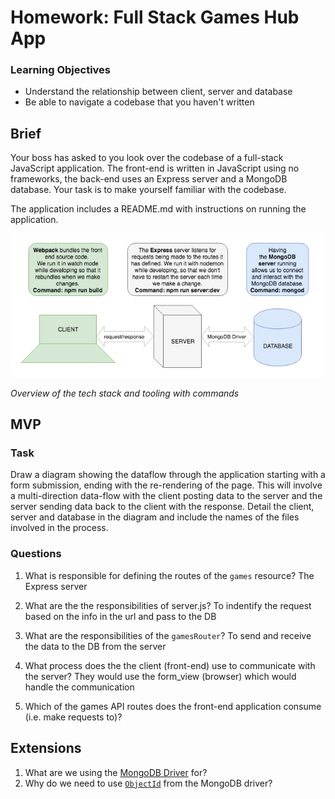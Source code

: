 # Homework: Full Stack Games Hub App

### Learning Objectives

- Understand the relationship between client, server and database
- Be able to navigate a codebase that you haven't written

## Brief

Your boss has asked to you look over the codebase of a full-stack JavaScript application. The front-end is written in JavaScript using no frameworks, the back-end uses an Express server and a MongoDB database. Your task is to make yourself familiar with the codebase.

The application includes a README.md with instructions on running the application.

![Overview of the tech stack and tooling with commands](images/tech_stack_with_commands.png)

*Overview of the tech stack and tooling with commands*

## MVP

### Task

Draw a diagram showing the dataflow through the application starting with a form submission, ending with the re-rendering of the page. This will involve a multi-direction data-flow with the client posting data to the server and the server sending data back to the client with the response. Detail the client, server and database in the diagram and include the names of the files involved in the process.

### Questions

1. What is responsible for defining the routes of the `games` resource?
    The Express server

2. What are the the responsibilities of server.js?
    To indentify the request based on the info in the url and pass to the DB

3. What are the responsibilities of the `gamesRouter`?
    To send and receive the data to the DB from the server

4. What process does the the client (front-end) use to communicate with the server?
    They would use the form_view (browser) which would handle the communication

5. Which of the games API routes does the front-end application consume (i.e. make requests to)?

## Extensions

1. What are we using the [MongoDB Driver](http://mongodb.github.io/node-mongodb-native/) for?
2. Why do we need to use [`ObjectId`](https://mongodb.github.io/node-mongodb-native/api-bson-generated/objectid.html) from the MongoDB driver?
